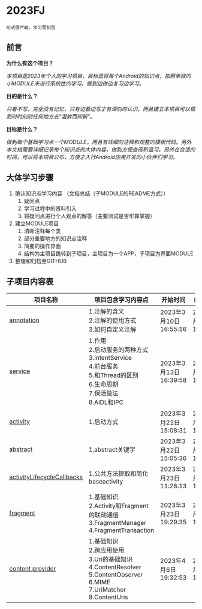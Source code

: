 # 2023FJ
`形式很严峻，学习需刻苦`

## 前言

**为什么有这个项目？**

*本项目是2023年个人的学习项目，目标是将每个Android的知识点，按照单独的小MODULE来进行系统性的学习。做到边做边复习边学习。*

**目的是什么？**

*只看不写，完全没有记忆，只有边看边写才有深刻的认识。而且建立本项目可以做到时时刻刻任何地方去"温故而知新"。*

**目标是什么？**

*做到每个基础学习点一个MODULE，而且有详细的注释和规整的模板代码。另外本文档需要详细记录每个知识点的大体内容，做到方便查阅和温习。另外在合适的时间，可以将本项目公布，方便才入行Android应用开发的小伙伴们学习。*

## 大体学习步骤

1. 确认知识点学习内容 （文档总结（子MODULE的README方式））
   1. 疑问点
   2. 学习过程中的资料引入
   3. 将疑问点进行个人观点的解答（主要测试是否牢靠掌握）
2. 建立MODULE项目
   1. 清晰注释每个类
   2. 部分重要地方的知识点注释
   3. 简要的操作界面
   4. 结构为主项目跳转到子项目，主项目为一个APP，子项目为界面MODULE
3. 整理和归档至GITHUB

## 子项目内容表

| 项目名称                                                     | 项目包含学习内容点                                           | 开始时间              | 结束时间              |
| ------------------------------------------------------------ | ------------------------------------------------------------ | --------------------- | --------------------- |
| [annotation](https://github.com/MaosanDao/2023FJ/tree/main/annotation) | 1.注解的含义<br />2.注解的使用方式<br />3.如何自定义注解     | 2023年3月10日16:55:16 | 2023年3月13日16:21:31 |
| [service](https://github.com/MaosanDao/2023FJ/tree/main/service) | 1.作用<br />2.启动服务的两种方式<br />3.IntentService<br />4.前台服务<br />5.和Thread的区别<br />6.生命周期<br />7.保活做法<br />8.AIDL和IPC | 2023年3月13日16:39:58 | 2023年3月22日14:36:12 |
| [activity](https://github.com/MaosanDao/2023FJ/tree/main/activity) | 1.启动方式                                                   | 2023年3月22日15:08:31 | 2023年3月23日11:05:49 |
| [abstract](https://github.com/MaosanDao/2023FJ/blob/main/activity/src/main/java/com/vangelis/activity/AbstractTest.java) | 1.abstract关键字                                             | 2023年3月22日15:05:36 | 2023年3月22日16:05:40 |
| [activityLifecycleCallbacks](https://github.com/MaosanDao/2023FJ/tree/main/activityLifecycleCallbacks) | 1.公共方法提取和简化baseactivity                             | 2023年3月23日11:28:13 | 2023年3月23日14:28:23 |
| [fragment](https://github.com/MaosanDao/2023FJ/tree/main/fragment) | 1.基础知识<br />2.Activity和Fragment的联动通信<br />3.FragmentManager<br />4.FragmentTransaction | 2023年3月23日19:29:35 | 2023年4月3日15:09:23  |
| [content  provider](https://github.com/MaosanDao/2023FJ/tree/main/contentProvider) | 1.基础知识<br />2.跨应用使用<br />3.Uri的基础知识<br />4.ContentResolver<br />5.ContentObserver<br />6.MIME<br />7.UriMatcher<br />8.ContentUris | 2023年4月6日19:32:53  | 2023年4月7日16:45:44  |

